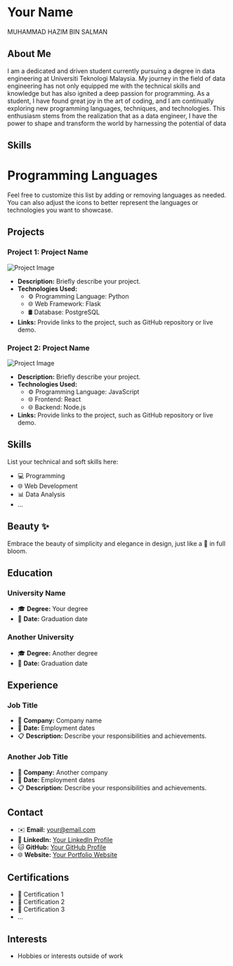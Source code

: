 # Your Name
MUHAMMAD HAZIM BIN SALMAN
## About Me

I am a dedicated and driven student currently pursuing a degree in data engineering at Universiti Teknologi Malaysia. My journey in the field of data engineering has not only equipped me with the technical skills and knowledge but has also ignited a deep passion for programming. As a student, I have found great joy in the art of coding, and I am continually exploring new programming languages, 
techniques, and technologies. This enthusiasm stems from the realization that as a data engineer, I have the power to shape and transform the world by harnessing the potential of data

## Skills
# Programming Languages

Feel free to customize this list by adding or removing languages as needed. You can also adjust the icons to better represent the languages or technologies you want to showcase.


## Projects

### Project 1: Project Name

![Project Image](project-image.jpg) 

- **Description:** Briefly describe your project.
- **Technologies Used:** 
  - ⚙️ Programming Language: Python
  - 🌐 Web Framework: Flask
  - 🛢️ Database: PostgreSQL
- **Links:** Provide links to the project, such as GitHub repository or live demo.

### Project 2: Project Name

![Project Image](project-image.jpg)

- **Description:** Briefly describe your project.
- **Technologies Used:** 
  - ⚙️ Programming Language: JavaScript
  - 🌐 Frontend: React
  - 🌐 Backend: Node.js
- **Links:** Provide links to the project, such as GitHub repository or live demo.

<!-- Repeat the above structure for each project -->

## Skills

List your technical and soft skills here:

- 💻 Programming
- 🌐 Web Development
- 📊 Data Analysis
- ...

## Beauty ✨

Embrace the beauty of simplicity and elegance in design, just like a 🌹 in full bloom.

## Education

### University Name

- 🎓 **Degree:** Your degree
- 📅 **Date:** Graduation date

### Another University

- 🎓 **Degree:** Another degree
- 📅 **Date:** Graduation date

## Experience

### Job Title

- 🏢 **Company:** Company name
- 📅 **Date:** Employment dates
- 📋 **Description:** Describe your responsibilities and achievements.

### Another Job Title

- 🏢 **Company:** Another company
- 📅 **Date:** Employment dates
- 📋 **Description:** Describe your responsibilities and achievements.

## Contact

- ✉️ **Email:** your@email.com
- 🔗 **LinkedIn:** [Your LinkedIn Profile](https://www.linkedin.com/in/yourprofile)
- 🐱 **GitHub:** [Your GitHub Profile](https://github.com/yourusername)
- 🌐 **Website:** [Your Portfolio Website](https://www.yourportfolio.com)

## Certifications

- 📜 Certification 1
- 📜 Certification 2
- 📜 Certification 3
- ...

## Interests

- Hobbies or interests outside of work
